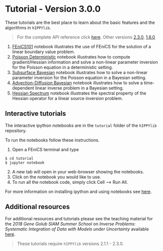 # Tutorial - Version 3.0.0

These tutorials are the best place to learn about the basic features and the algorithms in `hIPPYlib`.

> For the complete API reference click [here](http://hippylib.readthedocs.io/en/latest/index.html).
> Other versions [2.3.0](tutorial_v2.3.0.md), [1.6.0](tutorial_v1.6.0.md)

1. [FEniCS101](tutorials_v3.0.0/1_FEniCS101.md) notebook illustrates the use of FEniCS for the solution of a linear boundary value problem.
2. [Poisson Deterministic](tutorials_v3.0.0/2_PoissonDeterministic.md) notebook illustrates how to compute gradient/Hessian information and solve a non-linear parameter inversion for the Poisson equation in a deterministic setting.
3. [Subsurface Bayesian](tutorials_v3.0.0/3_SubsurfaceBayesian.md) notebook illustrates how to solve a non-linear parameter inversion for the Poisson equation in a Bayesian setting.
4. [Advection-Diffusion Bayesian](tutorials_v3.0.0/4_AdvectionDiffusionBayesian.md) notebook illustrates how to solve a time-dependent linear inverse problem in a Bayesian setting.
5. [Hessian Spectrum](tutorials_v3.0.0/5_HessianSpectrum.md) notebook illustrates the spectral property of the Hessian operator for a linear source inversion problem.

## Interactive tutorials

The interactive ipython notebooks are in the `tutorial` folder of the `hIPPYlib` repository.

To run the notebooks follow these instructions.

1. Open a FEniCS terminal and type

```ssh
$ cd tutorial
$ jupyter notebook
```

2. A new tab will open in your web-browser showing the notebooks.
3. Click on the notebook you would like to use.
4. To run all the notebook code, simply click Cell --> Run All.

For more information on installing ipython and using notebooks see <a href="https://jupyter.readthedocs.io/en/latest/content-quickstart.html" target="_blank">here</a>.

## Additional resources

For additional resources and tutorials please see the teaching material for the
*2018 Gene Golub SIAM Summer School* on *Inverse Problems: Systematic Integration of Data with Models under Uncertainty* available [here](https://g2s3-2018.github.io/labs).

> These tutorials require `hIPPYlib` versions 2.1.1 - 2.3.0.
